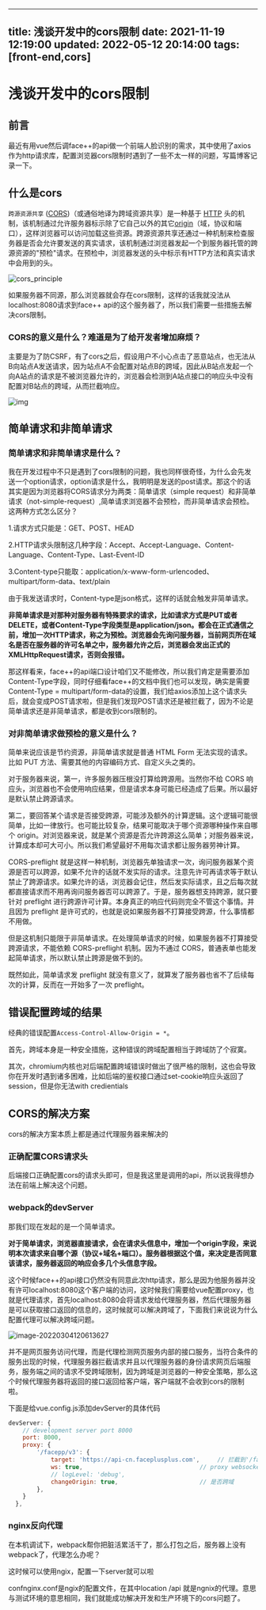   
---
title: 浅谈开发中的cors限制
date: 2021-11-19 12:19:00
updated: 2022-05-12 20:14:00
tags: [front-end,cors]
---

# 浅谈开发中的cors限制

## 前言

最近有用vue然后调face++的api做一个前端人脸识别的需求，其中使用了axios作为http请求库，配置浏览器cors限制时遇到了一些不太一样的问题，写篇博客记录一下。

## 什么是cors

`跨源资源共享` ([CORS](https://developer.mozilla.org/zh-CN/docs/Glossary/CORS))（或通俗地译为跨域资源共享）是一种基于 [HTTP](https://developer.mozilla.org/zh-CN/docs/Glossary/HTTP) 头的机制，该机制通过允许服务器标示除了它自己以外的其它[origin](https://developer.mozilla.org/zh-CN/docs/Glossary/Origin)（域，协议和端口），这样浏览器可以访问加载这些资源。跨源资源共享还通过一种机制来检查服务器是否会允许要发送的真实请求，该机制通过浏览器发起一个到服务器托管的跨源资源的"预检"请求。在预检中，浏览器发送的头中标示有HTTP方法和真实请求中会用到的头。

![cors_principle](https://ek1ng-typora.oss-cn-hangzhou.aliyuncs.com/img/cors_principle.png)

如果服务器不同源，那么浏览器就会存在cors限制，这样的话我就没法从localhost:8080请求到face++ api的这个服务器了，所以我们需要一些措施去解决cors限制。

### CORS的意义是什么？难道是为了给开发者增加麻烦？

主要是为了防CSRF，有了cors之后，假设用户不小心点击了恶意站点，也无法从B向站点A发送请求，因为站点A不会配置对站点B的跨域，因此从B站点发起一个向A站点的请求是不被浏览器允许的，浏览器会检测到A站点接口的响应头中没有配置对B站点的跨域，从而拦截响应。

![img](https://img2020.cnblogs.com/blog/2066571/202103/2066571-20210302105514134-1294820970.png)

## 简单请求和非简单请求

### 简单请求和非简单请求是什么？

我在开发过程中不只是遇到了cors限制的问题，我也同样很奇怪，为什么会先发送一个option请求，option请求是什么，我明明是发送的post请求。那这个的话其实是因为浏览器将CORS请求分为两类：简单请求（simple request）和非简单请求（not-simple-request）,简单请求浏览器不会预检，而非简单请求会预检。这两种方式怎么区分？

1.请求方式只能是：GET、POST、HEAD

2.HTTP请求头限制这几种字段：Accept、Accept-Language、Content-Language、Content-Type、Last-Event-ID

3.Content-type只能取：application/x-www-form-urlencoded、multipart/form-data、text/plain

由于我发送请求时，Content-type是json格式，这样的话就会触发非简单请求。

**非简单请求是对那种对服务器有特殊要求的请求，比如请求方式是PUT或者DELETE，或者Content-Type字段类型是application/json。都会在正式通信之前，增加一次HTTP请求，称之为预检。浏览器会先询问服务器，当前网页所在域名是否在服务器的许可名单之中，服务器允许之后，浏览器会发出正式的XMLHttpRequest请求，否则会报错。**

那这样看来，face++的api端口设计咱们又不能修改，所以我们肯定是需要添加Content-Type字段，同时仔细看face++的文档中我们也可以发现，确实是需要Content-Type = multipart/form-data的设置，我们给axios添加上这个请求头后，就会变成POST请求啦，但是我们发现POST请求还是被拦截了，因为不论是简单请求还是非简单请求，都是收到cors限制的。

### 对非简单请求做预检的意义是什么？

简单来说应该是节约资源，非简单请求就是普通 HTML Form 无法实现的请求。比如 PUT 方法、需要其他的内容编码方式、自定义头之类的。

对于服务器来说，第一，许多服务器压根没打算给跨源用。当然你不给 CORS 响应头，浏览器也不会使用响应结果，但是请求本身可能已经造成了后果。所以最好是默认禁止跨源请求。

第二，要回答某个请求是否接受跨源，可能涉及额外的计算逻辑。这个逻辑可能很简单，比如一律放行。也可能比较复杂，结果可能取决于哪个资源哪种操作来自哪个 origin。对浏览器来说，就是某个资源是否允许跨源这么简单；对服务器来说，计算成本却可大可小。所以我们希望最好不用每次请求都让服务器劳神计算。

CORS-preflight 就是这样一种机制，浏览器先单独请求一次，询问服务器某个资源是否可以跨源，如果不允许的话就不发实际的请求。注意先许可再请求等于默认禁止了跨源请求。如果允许的话，浏览器会记住，然后发实际请求，且之后每次就都直接请求而不用再询问服务器否可以跨源了。于是，服务器想支持跨源，就只要针对 preflight 进行跨源许可计算。本身真正的响应代码则完全不管这个事情。并且因为 preflight 是许可式的，也就是说如果服务器不打算接受跨源，什么事情都不用做。

但是这机制只能限于非简单请求。在处理简单请求的时候，如果服务器不打算接受跨源请求，不能依赖 CORS-preflight 机制。因为不通过 CORS，普通表单也能发起简单请求，所以默认禁止跨源是做不到的。

既然如此，简单请求发 preflight 就没有意义了，就算发了服务器也省不了后续每次的计算，反而在一开始多了一次 preflight。

## 错误配置跨域的结果

经典的错误配置`Access-Control-Allow-Origin = *`。

首先，跨域本身是一种安全措施，这种错误的跨域配置相当于跨域防了个寂寞。

其次，chromium内核也对后端配置跨域错误时做出了很严格的限制，这也会导致你在开发时遇到诸多困难，比如后端的鉴权接口通过set-cookie响应头返回了session，但是你无法with credientials

## CORS的解决方案

cors的解决方案本质上都是通过代理服务器来解决的

### 正确配置CORS请求头

后端接口正确配置cors的请求头即可，但是我这里是调用的api，所以说我得想办法在前端上解决这个问题。

### webpack的devServer

那我们现在发起的是一个简单请求。

**对于简单请求，浏览器直接请求，会在请求头信息中，增加一个origin字段，来说明本次请求来自哪个源（协议+域名+端口）。服务器根据这个值，来决定是否同意该请求，服务器返回的响应会多几个头信息字段。**

这个时候face++的api接口仍然没有同意此次http请求，那么是因为他服务器并没有许可localhost:8080这个客户端的访问，这时候我们需要给vue配置proxy，也就是代理请求，首先localhost:8080会将请求发给代理服务器，然后代理服务器是可以获取接口返回的信息的，这时候就可以解决跨域了，下面我们来说说为什么配置代理可以解决跨域问题。

![image-20220304120613627](https://ek1ng-typora.oss-cn-hangzhou.aliyuncs.com/img/image-20220304120613627.png)

并不是网页服务访问代理，而是代理检测网页服务内部的接口服务，当符合条件的服务出现的时候，代理服务器拦截请求并且以代理服务器的身份请求网页后端服务，服务端之间的请求不受跨域限制，因为跨域是浏览器的一种安全策略，那么这个时候代理服务器将返回的接口返回给客户端，客户端就不会收到cors的限制啦。

下面是给vue.config.js添加devServer的具体代码

```js
devServer: {
    // development server port 8000
    port: 8000,
    proxy: {
        '/facepp/v3': {
            target: 'https://api-cn.faceplusplus.com',     // 拦截到'/facepp/v3'的，将axios中baseURL替换成target
            ws: true,                                 // proxy websockets
            // logLevel: 'debug',
            changeOrigin: true,                       // 是否跨域
        },
    }
  },
```

### nginx反向代理

在本机调试下，webpack帮你把脏活累活干了，那么打包之后，服务器上没有webpack了，代理怎么办呢？

这时候可以使用ngix，配置一下server就可以啦

confnginx.conf是ngix的配置文件，在其中location /api 就是ngnix的代理。意思与测试环境的意思相同，我们就能成功解决开发和生产环境下的cors问题了。
